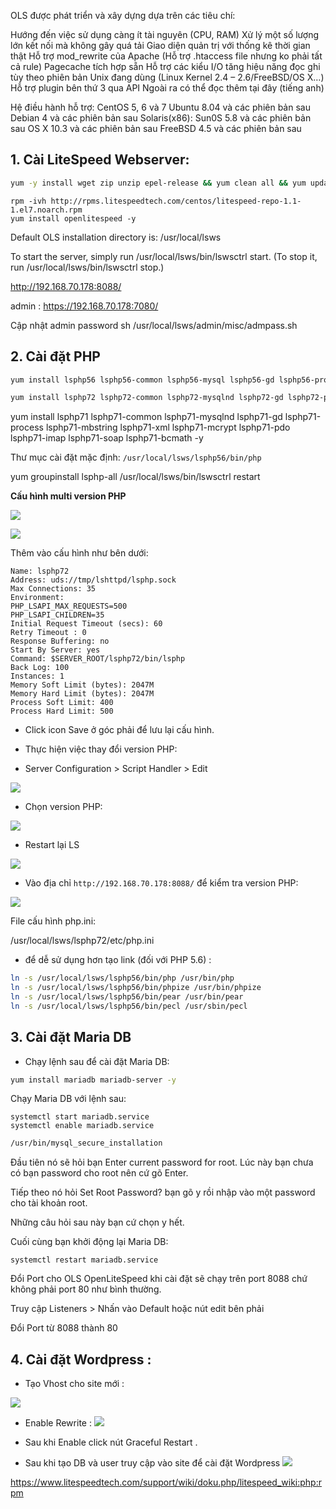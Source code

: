 
OLS được phát triển và xây dựng dựa trên các tiêu chí:

Hướng đến việc sử dụng càng ít tài nguyên (CPU, RAM)
Xử lý một số lượng lớn kết nối mà không gây quá tải
Giao diện quản trị với thống kê thời gian thật
Hỗ trợ mod_rewrite của Apache (Hỗ trợ .htaccess file nhưng ko phải tất cả rule)
Pagecache tích hợp sẵn
Hỗ trợ các kiểu I/O tăng hiệu năng đọc ghi tùy theo phiên bản Unix đang dùng (Linux Kernel 2.4 – 2.6/FreeBSD/OS X…)
Hỗ trợ plugin bên thứ 3 qua API
Ngoài ra có thể đọc thêm tại đây (tiếng anh)

Hệ điều hành hỗ trợ:
CentOS 5, 6 và 7
Ubuntu 8.04 và các phiên bản sau
Debian 4 và các phiên bản sau
Solaris(x86): Sun0S 5.8 và các phiên bản sau
OS X 10.3 và các phiên bản sau
FreeBSD 4.5 và các phiên bản sau

## 1. Cài LiteSpeed Webserver:

```sh
yum -y install wget zip unzip epel-release && yum clean all && yum update
```
```
rpm -ivh http://rpms.litespeedtech.com/centos/litespeed-repo-1.1-1.el7.noarch.rpm
yum install openlitespeed -y
```

Default OLS installation directory is: /usr/local/lsws

To start the server, simply run /usr/local/lsws/bin/lswsctrl start. (To stop it, run /usr/local/lsws/bin/lswsctrl stop.)



http://192.168.70.178:8088/

admin : https://192.168.70.178:7080/

Cập nhật admin password
sh /usr/local/lsws/admin/misc/admpass.sh




## 2. Cài đặt PHP
```sh
yum install lsphp56 lsphp56-common lsphp56-mysql lsphp56-gd lsphp56-process lsphp56-mbstring lsphp56-xml lsphp56-mcrypt lsphp56-pdo lsphp56-imap lsphp56-soap lsphp56-bcmath -y
```

```sh
yum install lsphp72 lsphp72-common lsphp72-mysqlnd lsphp72-gd lsphp72-process lsphp72-mbstring lsphp72-xml lsphp72-mcrypt lsphp72-pdo lsphp72-imap lsphp72-soap lsphp72-bcmath -y
```


yum install lsphp71 lsphp71-common lsphp71-mysqlnd lsphp71-gd lsphp71-process lsphp71-mbstring lsphp71-xml lsphp71-mcrypt lsphp71-pdo lsphp71-imap lsphp71-soap lsphp71-bcmath -y


Thư mục cài đặt mặc định: `/usr/local/lsws/lsphp56/bin/php`


yum groupinstall lsphp-all
/usr/local/lsws/bin/lswsctrl restart

**Cấu hình multi version PHP**

![](images/ls_1.png)

![](images/ls_2.png)

Thêm vào cấu hình như bên dưới:
```
Name: lsphp72
Address: uds://tmp/lshttpd/lsphp.sock
Max Connections: 35
Environment:
PHP_LSAPI_MAX_REQUESTS=500
PHP_LSAPI_CHILDREN=35
Initial Request Timeout (secs): 60
Retry Timeout : 0
Response Buffering: no
Start By Server: yes
Command: $SERVER_ROOT/lsphp72/bin/lsphp
Back Log: 100
Instances: 1
Memory Soft Limit (bytes): 2047M
Memory Hard Limit (bytes): 2047M
Process Soft Limit: 400
Process Hard Limit: 500
```
- Click icon Save ở góc phải để lưu lại cấu hình.

- Thực hiện việc thay đổi version PHP:
- Server Configuration > Script Handler > Edit

![](images/ls_4.png)

- Chọn version PHP:

![](images/ls_5.png)

- Restart lại LS

![](images/ls_3.png)

- Vào địa chỉ `http://192.168.70.178:8088/` để kiểm tra version PHP:

![](images/ls_6.png)


File cấu hình php.ini:

/usr/local/lsws/lsphp72/etc/php.ini

- để dễ sử dụng hơn tạo link (đối với PHP 5.6) :
```sh
ln -s /usr/local/lsws/lsphp56/bin/php /usr/bin/php
ln -s /usr/local/lsws/lsphp56/bin/phpize /usr/bin/phpize
ln -s /usr/local/lsws/lsphp56/bin/pear /usr/bin/pear
ln -s /usr/local/lsws/lsphp56/bin/pecl /usr/sbin/pecl
```

## 3. Cài đặt Maria DB

- Chạy lệnh sau để cài đặt Maria DB: 
```sh
yum install mariadb mariadb-server -y
```

Chạy Maria DB với lệnh sau: 
```
systemctl start mariadb.service
systemctl enable mariadb.service
```

```sh
/usr/bin/mysql_secure_installation
```

Đầu tiên nó sẽ hỏi bạn Enter current password for root. Lúc này bạn chưa có bạn password cho root nên cứ gõ Enter. 

Tiếp theo nó hỏi Set Root Password? bạn gõ y rồi nhập vào một password cho tài khoản root.

Những câu hỏi sau này bạn cứ chọn y hết. ​

Cuối cùng bạn khởi động lại Maria DB: 
```
systemctl restart mariadb.service
```


Đổi Port cho OLS
OpenLiteSpeed khi cài đặt sẽ chạy trên port 8088 chứ không phải port 80 như bình thường.

Truy cập Listeners > Nhấn vào Default hoặc nút edit bên phải

Đổi Port từ 8088 thành 80




## 4. Cài đặt Wordpress :

- Tạo Vhost cho site mới :

![](images/ls_7.png)

- Enable Rewrite :
![](images/ls_8.png)

- Sau khi Enable click nút Graceful Restart .

- Sau khi tạo DB và user truy cập vào site để cài đặt Wordpress
![](images/ls_9.png)

https://www.litespeedtech.com/support/wiki/doku.php/litespeed_wiki:php:rpm